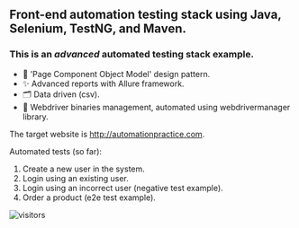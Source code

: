 ## Front-end automation testing stack using Java, Selenium, TestNG, and Maven. 
### This is an *advanced* automated testing stack example.
- 📐 'Page Component Object Model' design pattern. 
- ✨ Advanced reports with Allure framework. 
- 🗂️ Data driven (csv).
- 🤖 Webdriver binaries management, automated using webdrivermanager library.

The target website is http://automationpractice.com.

Automated tests (so far):
1. Create a new user in the system.
2. Login using an existing user.
3. Login using an incorrect user (negative test example).
4. Order a product (e2e test example).

![visitors](https://visitor-badge.glitch.me/badge?page_id=luinungom.selenium-frontend-automation)
